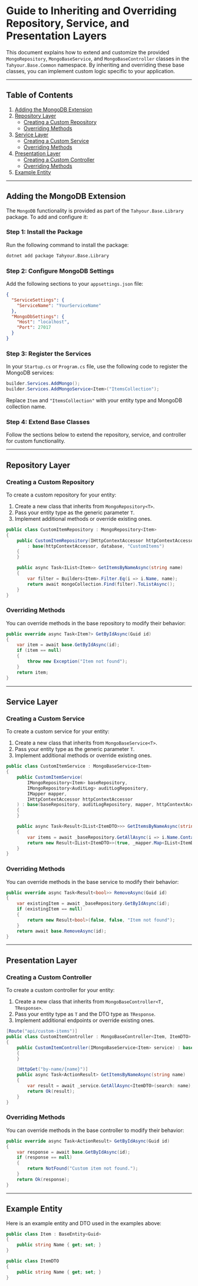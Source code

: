 # Guide to Inheriting and Overriding Repository, Service, and Presentation Layers

This document explains how to extend and customize the provided `MongoRepository`, `MongoBaseService`, and `MongoBaseController` classes in the `Tahyour.Base.Common` namespace. By inheriting and overriding these base classes, you can implement custom logic specific to your application.

---

## Table of Contents

1. [Adding the MongoDB Extension](#adding-the-mongodb-extension)
2. [Repository Layer](#repository-layer)
   - [Creating a Custom Repository](#creating-a-custom-repository)
   - [Overriding Methods](#overriding-methods)
3. [Service Layer](#service-layer)
   - [Creating a Custom Service](#creating-a-custom-service)
   - [Overriding Methods](#overriding-methods-1)
4. [Presentation Layer](#presentation-layer)
   - [Creating a Custom Controller](#creating-a-custom-controller)
   - [Overriding Methods](#overriding-methods-2)
5. [Example Entity](#example-entity)

---

## Adding the MongoDB Extension

The `MongoDB` functionality is provided as part of the `Tahyour.Base.Library` package. To add and configure it:

### Step 1: Install the Package

Run the following command to install the package:

```bash
dotnet add package Tahyour.Base.Library
```

### Step 2: Configure MongoDB Settings

Add the following sections to your `appsettings.json` file:

```json
{
  "ServiceSettings": {
    "ServiceName": "YourServiceName"
  },
  "MongoDbSettings": {
    "Host": "localhost",
    "Port": 27017
  }
}
```

### Step 3: Register the Services

In your `Startup.cs` or `Program.cs` file, use the following code to register the MongoDB services:

```csharp
builder.Services.AddMongo();
builder.Services.AddMongoService<Item>("ItemsCollection");
```

Replace `Item` and `"ItemsCollection"` with your entity type and MongoDB collection name.

### Step 4: Extend Base Classes

Follow the sections below to extend the repository, service, and controller for custom functionality.

---

## Repository Layer

### Creating a Custom Repository

To create a custom repository for your entity:

1. Create a new class that inherits from `MongoRepository<T>`.
2. Pass your entity type as the generic parameter `T`.
3. Implement additional methods or override existing ones.

```csharp
public class CustomItemRepository : MongoRepository<Item>
{
    public CustomItemRepository(IHttpContextAccessor httpContextAccessor, IMongoDatabase database)
        : base(httpContextAccessor, database, "CustomItems")
    {
    }

    public async Task<IList<Item>> GetItemsByNameAsync(string name)
    {
        var filter = Builders<Item>.Filter.Eq(i => i.Name, name);
        return await mongoCollection.Find(filter).ToListAsync();
    }
}
```

### Overriding Methods

You can override methods in the base repository to modify their behavior:

```csharp
public override async Task<Item?> GetByIdAsync(Guid id)
{
    var item = await base.GetByIdAsync(id);
    if (item == null)
    {
        throw new Exception("Item not found");
    }
    return item;
}
```

---

## Service Layer

### Creating a Custom Service

To create a custom service for your entity:

1. Create a new class that inherits from `MongoBaseService<T>`.
2. Pass your entity type as the generic parameter `T`.
3. Implement additional methods or override existing ones.

```csharp
public class CustomItemService : MongoBaseService<Item>
{
    public CustomItemService(
        IMongoRepository<Item> baseRepository,
        IMongoRepository<AuditLog> auditLogRepository,
        IMapper mapper,
        IHttpContextAccessor httpContextAccessor
    ) : base(baseRepository, auditLogRepository, mapper, httpContextAccessor)
    {
    }

    public async Task<Result<IList<ItemDTO>>> GetItemsByNameAsync(string name)
    {
        var items = await _baseRepository.GetAllAsync(i => i.Name.Contains(name));
        return new Result<IList<ItemDTO>>(true, _mapper.Map<IList<ItemDTO>>(items), "Items retrieved successfully");
    }
}
```

### Overriding Methods

You can override methods in the base service to modify their behavior:

```csharp
public override async Task<Result<bool>> RemoveAsync(Guid id)
{
    var existingItem = await _baseRepository.GetByIdAsync(id);
    if (existingItem == null)
    {
        return new Result<bool>(false, false, "Item not found");
    }
    return await base.RemoveAsync(id);
}
```

---

## Presentation Layer

### Creating a Custom Controller

To create a custom controller for your entity:

1. Create a new class that inherits from `MongoBaseController<T, TResponse>`.
2. Pass your entity type as `T` and the DTO type as `TResponse`.
3. Implement additional endpoints or override existing ones.

```csharp
[Route("api/custom-items")]
public class CustomItemController : MongoBaseController<Item, ItemDTO>
{
    public CustomItemController(IMongoBaseService<Item> service) : base(service)
    {
    }

    [HttpGet("by-name/{name}")]
    public async Task<ActionResult> GetItemsByNameAsync(string name)
    {
        var result = await _service.GetAllAsync<ItemDTO>(search: name);
        return Ok(result);
    }
}
```

### Overriding Methods

You can override methods in the base controller to modify their behavior:

```csharp
public override async Task<ActionResult> GetByIdAsync(Guid id)
{
    var response = await base.GetByIdAsync(id);
    if (response == null)
    {
        return NotFound("Custom item not found.");
    }
    return Ok(response);
}
```

---

## Example Entity

Here is an example entity and DTO used in the examples above:

```csharp
public class Item : BaseEntity<Guid>
{
    public string Name { get; set; }
}

public class ItemDTO
{
    public string Name { get; set; }
}
```

